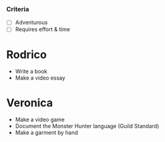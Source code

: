### Criteria
- [ ] Adventurous
- [ ] Requires effort & time
# Rodrico
+ Write a book
+ Make a video essay

# Veronica
- Make a video game
- Document the Monster Hunter language (Guild Standard)
- Make a garment by hand